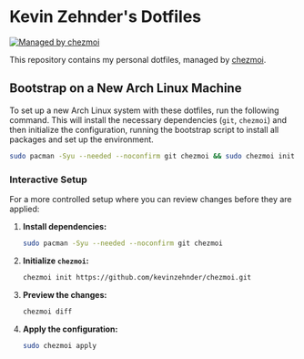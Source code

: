 # Kevin Zehnder's Dotfiles

[![Managed by chezmoi](https://img.shields.io/badge/managed%20by-chezmoi-blue.svg)](https://www.chezmoi.io/)

This repository contains my personal dotfiles, managed by [chezmoi](https://www.chezmoi.io/).

## Bootstrap on a New Arch Linux Machine

To set up a new Arch Linux system with these dotfiles, run the following command. This will install the necessary dependencies (`git`, `chezmoi`) and then initialize the configuration, running the bootstrap script to install all packages and set up the environment.

```bash
sudo pacman -Syu --needed --noconfirm git chezmoi && sudo chezmoi init --apply https://github.com/kevinzehnder/chezmoi.git
```

### Interactive Setup

For a more controlled setup where you can review changes before they are applied:

1.  **Install dependencies:**
    ```bash
    sudo pacman -Syu --needed --noconfirm git chezmoi
    ```
2.  **Initialize `chezmoi`:**
    ```bash
    chezmoi init https://github.com/kevinzehnder/chezmoi.git
    ```
3.  **Preview the changes:**
    ```bash
    chezmoi diff
    ```
4.  **Apply the configuration:**
    ```bash
    sudo chezmoi apply
    ```
